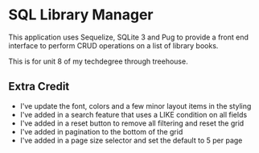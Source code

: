 # SQL Library Manager

This application uses Sequelize, SQLite 3 and Pug to provide a front end interface to perform CRUD operations on a list of library books. 

This is for unit 8 of my techdegree through treehouse. 

## Extra Credit
- I've update the font, colors and a few minor layout items in the styling
- I've added in a search feature that uses a LIKE condition on all fields
- I've added in a reset button to remove all filtering and reset the grid
- I've added in pagination to the bottom of the grid
- I've added in a page size selector and set the default to 5 per page